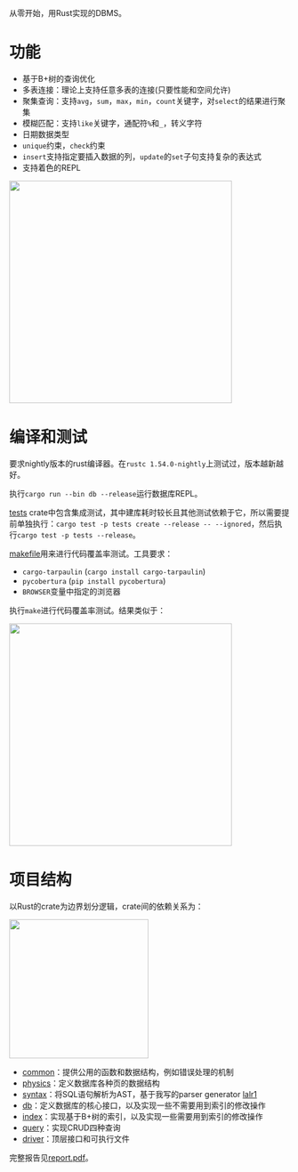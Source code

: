 从零开始，用Rust实现的DBMS。

# 功能

- 基于B+树的查询优化
- 多表连接：理论上支持任意多表的连接(只要性能和空间允许)
- 聚集查询：支持`avg`，`sum`，`max`，`min`，`count`关键字，对`select`的结果进行聚集
- 模糊匹配：支持`like`关键字，通配符`%`和`_`，转义字符
- 日期数据类型
- `unique`约束，`check`约束
- `insert`支持指定要插入数据的列，`update`的`set`子句支持复杂的表达式
- 支持着色的REPL

<img src="report/repl.png" width="400"/>

# 编译和测试

要求nightly版本的rust编译器。在`rustc 1.54.0-nightly`上测试过，版本越新越好。

执行`cargo run --bin db --release`运行数据库REPL。

[tests](tests) crate中包含集成测试，其中建库耗时较长且其他测试依赖于它，所以需要提前单独执行：`cargo test -p tests create --release -- --ignored`，然后执行`cargo test -p tests --release`。

[makefile](makefile)用来进行代码覆盖率测试。工具要求：

- `cargo-tarpaulin` (`cargo install cargo-tarpaulin`)
- `pycobertura` (`pip install pycobertura`)
- `BROWSER`变量中指定的浏览器

执行`make`进行代码覆盖率测试。结果类似于：

<img src="report/coverage.png" width="400"/>

# 项目结构

以Rust的crate为边界划分逻辑，crate间的依赖关系为：

<img src="report/arch.png" width="250"/>

- [common](common)：提供公用的函数和数据结构，例如错误处理的机制
- [physics](physics)：定义数据库各种页的数据结构
- [syntax](syntax)：将SQL语句解析为AST，基于我写的parser generator [lalr1](https://github.com/MashPlant/lalr1)
- [db](db)：定义数据库的核心接口，以及实现一些不需要用到索引的修改操作
- [index](index)：实现基于B+树的索引，以及实现一些需要用到索引的修改操作
- [query](query)：实现CRUD四种查询
- [driver](driver)：顶层接口和可执行文件

完整报告见[report.pdf](report/report.pdf)。